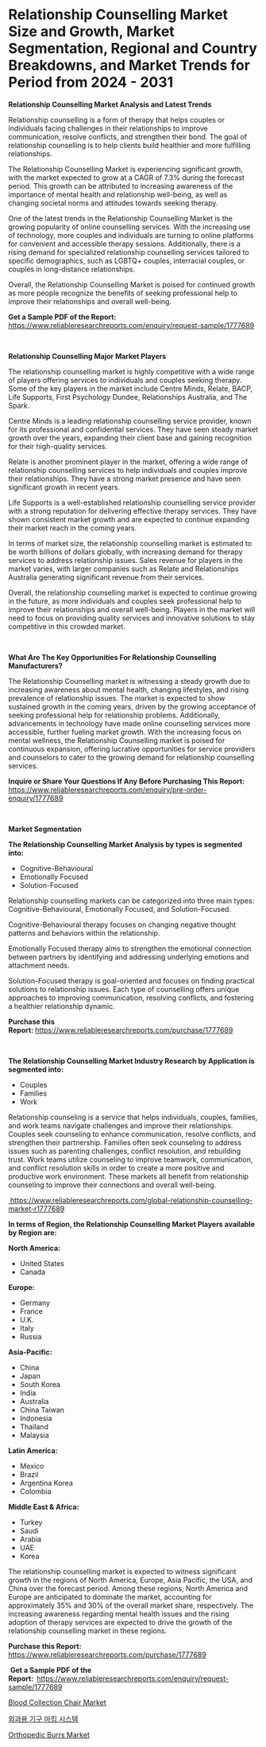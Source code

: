 <p><h1>Relationship Counselling Market Size and Growth, Market Segmentation, Regional and Country Breakdowns, and Market Trends for Period from 2024 -  2031</h1></p><p><strong>Relationship Counselling Market Analysis and Latest Trends</strong></p>
<p><p>Relationship counselling is a form of therapy that helps couples or individuals facing challenges in their relationships to improve communication, resolve conflicts, and strengthen their bond. The goal of relationship counselling is to help clients build healthier and more fulfilling relationships.</p><p>The Relationship Counselling Market is experiencing significant growth, with the market expected to grow at a CAGR of 7.3% during the forecast period. This growth can be attributed to increasing awareness of the importance of mental health and relationship well-being, as well as changing societal norms and attitudes towards seeking therapy.</p><p>One of the latest trends in the Relationship Counselling Market is the growing popularity of online counselling services. With the increasing use of technology, more couples and individuals are turning to online platforms for convenient and accessible therapy sessions. Additionally, there is a rising demand for specialized relationship counselling services tailored to specific demographics, such as LGBTQ+ couples, interracial couples, or couples in long-distance relationships.</p><p>Overall, the Relationship Counselling Market is poised for continued growth as more people recognize the benefits of seeking professional help to improve their relationships and overall well-being.</p></p>
<p><strong>Get a Sample PDF of the Report:&nbsp;</strong> <a href="https://www.reliableresearchreports.com/enquiry/request-sample/1777689">https://www.reliableresearchreports.com/enquiry/request-sample/1777689</a></p>
<p>&nbsp;</p>
<p><strong>Relationship Counselling Major Market Players</strong></p>
<p><p>The relationship counselling market is highly competitive with a wide range of players offering services to individuals and couples seeking therapy. Some of the key players in the market include Centre Minds, Relate, BACP, Life Supports, First Psychology Dundee, Relationships Australia, and The Spark.</p><p>Centre Minds is a leading relationship counselling service provider, known for its professional and confidential services. They have seen steady market growth over the years, expanding their client base and gaining recognition for their high-quality services.</p><p>Relate is another prominent player in the market, offering a wide range of relationship counselling services to help individuals and couples improve their relationships. They have a strong market presence and have seen significant growth in recent years.</p><p>Life Supports is a well-established relationship counselling service provider with a strong reputation for delivering effective therapy services. They have shown consistent market growth and are expected to continue expanding their market reach in the coming years.</p><p>In terms of market size, the relationship counselling market is estimated to be worth billions of dollars globally, with increasing demand for therapy services to address relationship issues. Sales revenue for players in the market varies, with larger companies such as Relate and Relationships Australia generating significant revenue from their services.</p><p>Overall, the relationship counselling market is expected to continue growing in the future, as more individuals and couples seek professional help to improve their relationships and overall well-being. Players in the market will need to focus on providing quality services and innovative solutions to stay competitive in this crowded market.</p></p>
<p>&nbsp;</p>
<p><strong>What Are The Key Opportunities For Relationship Counselling Manufacturers?</strong></p>
<p><p>The Relationship Counselling market is witnessing a steady growth due to increasing awareness about mental health, changing lifestyles, and rising prevalence of relationship issues. The market is expected to show sustained growth in the coming years, driven by the growing acceptance of seeking professional help for relationship problems. Additionally, advancements in technology have made online counselling services more accessible, further fueling market growth. With the increasing focus on mental wellness, the Relationship Counselling market is poised for continuous expansion, offering lucrative opportunities for service providers and counselors to cater to the growing demand for relationship counselling services.</p></p>
<p><strong>Inquire or Share Your Questions If Any Before Purchasing This Report:</strong> <a href="https://www.reliableresearchreports.com/enquiry/pre-order-enquiry/1777689">https://www.reliableresearchreports.com/enquiry/pre-order-enquiry/1777689</a></p>
<p>&nbsp;</p>
<p><strong>Market Segmentation</strong></p>
<p><strong>The Relationship Counselling Market Analysis by types is segmented into:</strong></p>
<p><ul><li>Cognitive-Behavioural</li><li>Emotionally Focused</li><li>Solution-Focused</li></ul></p>
<p><p>Relationship counselling markets can be categorized into three main types: Cognitive-Behavioural, Emotionally Focused, and Solution-Focused. </p><p>Cognitive-Behavioural therapy focuses on changing negative thought patterns and behaviors within the relationship. </p><p>Emotionally Focused therapy aims to strengthen the emotional connection between partners by identifying and addressing underlying emotions and attachment needs. </p><p>Solution-Focused therapy is goal-oriented and focuses on finding practical solutions to relationship issues. Each type of counselling offers unique approaches to improving communication, resolving conflicts, and fostering a healthier relationship dynamic.</p></p>
<p><strong>Purchase this Report:&nbsp;</strong><a href="https://www.reliableresearchreports.com/purchase/1777689">https://www.reliableresearchreports.com/purchase/1777689</a></p>
<p>&nbsp;</p>
<p><strong>The Relationship Counselling Market Industry Research by Application is segmented into:</strong></p>
<p><ul><li>Couples</li><li>Families</li><li>Work</li></ul></p>
<p><p>Relationship counseling is a service that helps individuals, couples, families, and work teams navigate challenges and improve their relationships. Couples seek counseling to enhance communication, resolve conflicts, and strengthen their partnership. Families often seek counseling to address issues such as parenting challenges, conflict resolution, and rebuilding trust. Work teams utilize counseling to improve teamwork, communication, and conflict resolution skills in order to create a more positive and productive work environment. These markets all benefit from relationship counseling to improve their connections and overall well-being.</p></p>
<p><a href="https://www.reliableresearchreports.com/global-relationship-counselling-market-r1777689">&nbsp;https://www.reliableresearchreports.com/global-relationship-counselling-market-r1777689</a></p>
<p><strong>In terms of Region, the Relationship Counselling Market Players available by Region are:</strong></p>
<p>
    <p> <strong> North America: </strong>
        <ul>
            <li>United States</li>
            <li>Canada</li>
        </ul>
        </p> 
    <p> <strong> Europe: </strong>
        <ul>
            <li>Germany</li>
            <li>France</li>
            <li>U.K.</li>
            <li>Italy</li>
            <li>Russia</li>
        </ul>
        </p> 
    <p> <strong> Asia-Pacific: </strong>
        <ul>
            <li>China</li>
            <li>Japan</li>
            <li>South Korea</li>
            <li>India</li>
            <li>Australia</li>
            <li>China Taiwan</li>
            <li>Indonesia</li>
            <li>Thailand</li>
            <li>Malaysia</li>
        </ul>
        </p> 
    <p> <strong> Latin America: </strong>
        <ul>
            <li>Mexico</li>
            <li>Brazil</li>
            <li>Argentina Korea</li>
            <li>Colombia</li>
        </ul>
        </p> 
    <p> <strong> Middle East & Africa: </strong>
        <ul>
            <li>Turkey</li>
            <li>Saudi</li>
            <li>Arabia</li>
            <li>UAE</li>
            <li>Korea</li>
        </ul>
    </p>
    </p>
<p><p>The relationship counselling market is expected to witness significant growth in the regions of North America, Europe, Asia Pacific, the USA, and China over the forecast period. Among these regions, North America and Europe are anticipated to dominate the market, accounting for approximately 35% and 30% of the overall market share, respectively. The increasing awareness regarding mental health issues and the rising adoption of therapy services are expected to drive the growth of the relationship counselling market in these regions.</p></p>
<p><strong>Purchase this Report: </strong><a href="https://www.reliableresearchreports.com/purchase/1777689">https://www.reliableresearchreports.com/purchase/1777689</a></p>
<p>&nbsp;<strong>Get a Sample PDF of the Report:&nbsp;&nbsp;</strong><a href="https://www.reliableresearchreports.com/enquiry/request-sample/1777689">https://www.reliableresearchreports.com/enquiry/request-sample/1777689</a></p>
<p><strong></strong></p>
<p><p><a href="https://view.publitas.com/reportprime-1/blood-collection-chair-market-report-reveals-the-latest-trends-and-growth-opportunities-of-this-market/">Blood Collection Chair Market</a></p><p><a href="https://medium.com/@carmellalang1/%EC%88%98%EC%88%A0-%EB%8F%84%EA%B5%AC-%ED%91%9C%EC%8B%9C-%EC%8B%9C%EC%8A%A4%ED%85%9C-%EC%8B%9C%EC%9E%A5%EC%9D%80-%EC%8B%9C%EC%9E%A5-%EC%A0%90%EC%9C%A0%EC%9C%A8-%EC%8B%9C%EC%9E%A5-%EB%8F%99%ED%96%A5-%EB%B0%8F-%EC%8B%9C%EC%9E%A5-%EC%84%B1%EC%9E%A5%EC%97%90-%EB%8C%80%ED%95%9C-%EC%A0%95%EB%B3%B4%EB%A5%BC-%EC%A0%9C%EA%B3%B5%ED%95%A9%EB%8B%88%EB%8B%A4-6dcfbe08ed11">외과용 기구 마킹 시스템</a></p><p><a href="https://view.publitas.com/reportprime-1/orthopedic-burrs-market-share-evolution-and-market-growth-trends-2024-2031/">Orthopedic Burrs Market</a></p></p>